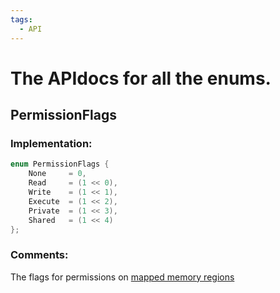 ```yaml
---
tags:
  - API
---
```

# The APIdocs for all the enums.
## PermissionFlags
### Implementation:
```c++
enum PermissionFlags {
    None     = 0,
    Read     = (1 << 0),
    Write    = (1 << 1),
    Execute  = (1 << 2),
    Private  = (1 << 3),
    Shared   = (1 << 4)
};
```
### Comments:
The flags for permissions on [mapped memory regions](https://wikiless.funami.tech/wiki/Virtual_memory?lang=en#Thrashing)
## 